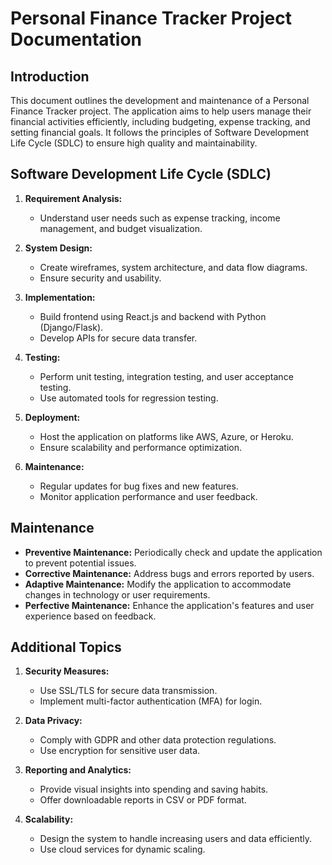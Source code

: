 # Personal Finance Tracker Project Documentation

## Introduction
This document outlines the development and maintenance of a Personal Finance Tracker project. 
The application aims to help users manage their financial activities efficiently, including budgeting, 
expense tracking, and setting financial goals. It follows the principles of Software Development Life Cycle (SDLC) 
to ensure high quality and maintainability.

## Software Development Life Cycle (SDLC)
1. **Requirement Analysis:**
   - Understand user needs such as expense tracking, income management, and budget visualization.

2. **System Design:**
   - Create wireframes, system architecture, and data flow diagrams.
   - Ensure security and usability.

3. **Implementation:**
   - Build frontend using React.js and backend with Python (Django/Flask).
   - Develop APIs for secure data transfer.

4. **Testing:**
   - Perform unit testing, integration testing, and user acceptance testing.
   - Use automated tools for regression testing.

5. **Deployment:**
   - Host the application on platforms like AWS, Azure, or Heroku.
   - Ensure scalability and performance optimization.

6. **Maintenance:**
   - Regular updates for bug fixes and new features.
   - Monitor application performance and user feedback.

## Maintenance
- **Preventive Maintenance:** Periodically check and update the application to prevent potential issues.
- **Corrective Maintenance:** Address bugs and errors reported by users.
- **Adaptive Maintenance:** Modify the application to accommodate changes in technology or user requirements.
- **Perfective Maintenance:** Enhance the application's features and user experience based on feedback.

## Additional Topics
1. **Security Measures:**
   - Use SSL/TLS for secure data transmission.
   - Implement multi-factor authentication (MFA) for login.

2. **Data Privacy:**
   - Comply with GDPR and other data protection regulations.
   - Use encryption for sensitive user data.

3. **Reporting and Analytics:**
   - Provide visual insights into spending and saving habits.
   - Offer downloadable reports in CSV or PDF format.

4. **Scalability:**
   - Design the system to handle increasing users and data efficiently.
   - Use cloud services for dynamic scaling.
